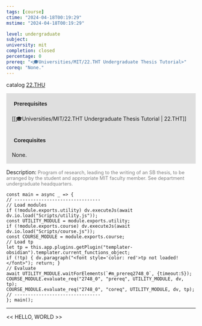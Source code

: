 ```yaml
---
tags: [course]
ctime: "2024-04-18T00:19:29"
mstime: "2024-04-18T00:19:29"

level: undergraduate
subject: 
university: mit
completion: closed
percentage: 0
prereq: "<🎓Universities/MIT/22.THT Undergraduate Thesis Tutorial>"
coreq: "None."
---
```


catalog [22.THU](http://student.mit.edu/catalog/m22a.html#22.THU)

<span style="display: block; padding: 15px; background-color: rgb(100, 100, 100, 0.2);"><font id="m_prereq2748_0" style="display: block; font-family: Arial, sans-serif; font-weight: bold; padding: 5px">Prerequisites</font><br><span id="prereq2748_0">[[🎓Universities/MIT/22.THT Undergraduate Thesis Tutorial | 22.THT]]</span></span>
<span style="display: block; padding: 15px; background-color: rgb(100, 100, 100, 0.2);"><font id="m_coreq2748_0" style="display: block; font-family: Arial, sans-serif; font-weight: bold; padding: 5px">Corequisites</font><br><span id="coreq2748_0">None.</span></span>

<font style="">Description:</font>
<font style="color: grey; font-size: 0.8rem;">Program of research, leading to the writing of an SB thesis, to be arranged by the student and appropriate MIT faculty member. See department undergraduate headquarters.</font>

```dataviewjs
const main = async _ => {
// --------------------------------
// Load modules
if (!module.exports.utility) dv.executeJs(await dv.io.load("Scripts/utility.js"));
const UTILITY_MODULE = module.exports.utility;
if (!module.exports.course) dv.executeJs(await dv.io.load("Scripts/course.js"));
const COURSE_MODULE = module.exports.course;
// Load tp
let tp = this.app.plugins.getPlugin("templater-obsidian").templater.current_functions_object;
if (!tp) { dv.paragraph("<font style='color: red'>tp not loaded!</font>"); return; }
// Evaluate
await UTILITY_MODULE.waitForElements(`#m_prereq2748_0`, {timeout:5});
COURSE_MODULE.evaluate_req("2748_0", "prereq", UTILITY_MODULE, dv, tp);
COURSE_MODULE.evaluate_req("2748_0", "coreq", UTILITY_MODULE, dv, tp);
// --------------------------------
}; main();
```

---

<< HELLO, WORLD >>
